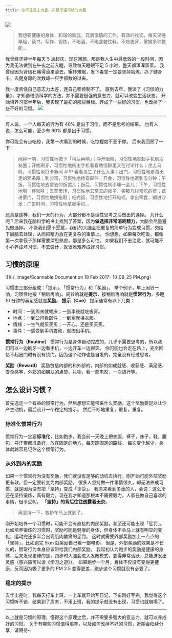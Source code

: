 ```yaml
---
title: 你不是意志力差，只是不懂习惯的力量
---
```


![](./_image/2017-02-18-22-18-09.jpg)
>我想要健康的身体，和谐的家庭，充满激情的工作，有效的社交。每天早睡早起，读书，写作，锻炼，不喝酒，不喝含糖饮料，不吃夜宵，掌握多种技能...

我曾经坚持半年每天 5 点起床，现在回想，那是我人生中最低效的一段时间，因为我无法做到在午夜之前入睡，导致每天睡眠不足 5 小时，整天都浑浑噩噩。
我曾经因为肾结石痛得滚来滚去，辗转难眠，发下毒誓一定要坚持锻炼，办了健身卡，去健身房的次数却一只手都数的过来。

我一度责怪自己意志力太差，连自己都控制不了。
直到去年，我读了《习惯的力量》，才知道借助科学的方法，并不需要很强的意志力，就可以改变生活状态。
开始培养习惯半年后，我实现了最初的那些目标。养成了一些好的习惯，也改掉了一些不好的习惯。
![](./_image/2017-02-18-21-03-03.jpg)

---
有人说，一个人每天的行为有 40% 是出于习惯，而不是思考的结果。
也有人说，怎么可能，至少有 90% 都是出于习惯。

你可能会有点吃惊，我第一次看到的时候，吃惊程度不亚于你。
后来我回顾了一下：
>闹钟一响，习惯性地按下「稍后再响」；睁开眼睛，习惯性地拿起手机刷朋友圈；开始刷牙，习惯性地掏出手机看看微信群里又在讨论什么；坐上马桶，习惯性地打卡新闻 APP 看看发生了什么大事；出门，习惯性地走每天走的那条路；到公司，习惯性地检查邮件；开会，习惯性地迟到五分钟；午饭，习惯性地去常去的饭馆儿；饭后，习惯性地小睡一会儿；下午，习惯性地喝一杯咖啡；去菜市场，习惯性地去常去的摊子，买那几样常吃的菜；踏进家门，习惯性地换拖鞋；吃完饭，习惯性地打开电视，拿出零食，躺进沙发；广告时间，习惯性地拿起手机...

还真是这样，我们一天的行为，大部分都不是理性思考之后做出的选择。
为什么呢？后来我在脑科学的书上找到了答案，因为**做选择非常消耗精力**，大脑会尽量避免做选择。
不管我们愿不愿意，我们的大脑会把重复的简单行为变成习惯，交给下层脑去处理，从而把精力放在更复杂的事情上。
你想想，如果每次吃饭，都像第一次拿筷子那样需要深思熟虑，那是多么可怕。
如果我们不去注意，就可能不小心养成坏习惯，不去设计，就很难难养成好习惯。
## 习惯的原理

![](./_image/Scannable Document on 18 Feb 2017- 10_08_25 PM.png)

习惯由三部分组成：「提示」、「惯常行为」和「奖励」。
举个例子，早上闹铃一响，习惯性地按「稍后再响」。闹铃响就是**提示**，按稍后再响就是**惯常行为**，多睡 10 分钟的满足感就是**奖励**。
**提示（Cue）**
提示通常有以下几类：
* 时间：一到周末就赖床；一到半夜就吃夜宵。
* 地点：一到公司看邮件；一到家就换衣服。
* 情绪：一生气就买买买；一开心，还是买买买。
* 事件：一感受到手机震动，就掏出手机。

**惯常行为（Routine）**
惯常行为是身体自动完成的，几乎不需要思考的，所以我们可以一边刷牙一边看手机，一边开车一边聊天。
你可能也会走在路上，完全回忆不起出门时有没有锁门，因为这个动作也是自发的，完全没有经过思考。

**奖励（Reward）**
奖励包括内部的和外部的，内部的如成就感、收获感、满足感、安全感等，外部的如朋友的点赞，礼物，看一部电影，一次旅行等。
## 怎么设计习惯？
首先选定一个有益的惯常行为，然后想想它能带来什么奖励，这个奖励要足以让你产生动机，最后设计一个稳定的提示。
然后不断地重复，重复，重复。
### 标准化惯常行为
惯常行为一定要**标准化**，比如跑步，我会前一天晚上把衣服，裤子，袜子，鞋，腰包，导汗带都准备好，放在固定的地方，每天跑固定的路线。
每次变化越少，身体就越容易记住这个惯常行为。
### 从外到内的奖励
如果一个惯常行为没有奖励，我们就没有足够的动机去执行。刚开始可能外部奖励更有效，但一定要转变为内部奖励。
很多人坚持做一件事情很久，却无法养成习惯，就是因为没有把「坚持」变成「享受」。
我原来看到冬泳的人，会说：这么冷还在坚持锻炼，真有毅力。现在我才知道那根本不需要毅力，人家在做自己喜欢的事情，很享受呢。
**「坚持」的背后往往透露着无奈**。
>再坚持一下，救护车马上就到了。
 
刚开始培养一个习惯时，可能不会有直接的内部奖励，甚至还可能出现「惩罚」。
比如培养锻炼的习惯时，奖励可能是健康的身体，但身体不会马上就有明显的变化，运动完还多半会出现肌肉酸痛的惩罚。
这时就需要外部奖励加上一点点的「坚持」，比如跑完 5km 就奖励自己看一部电影。
但是，外部奖励的效果是不长久的，惯常行为本身应该带给我们内部奖励。
我起初认为跑步的奖励是健康的身体，后来发现更棒的是，跑步时大脑会进入发散模式，变得非常活跃，总能迸发出灵感（感兴趣可以读《学习之道》）。
如果跑步一个月，身体不仅没有变得更健康，反而因为吸了更多的 PM 2.5 变得更差，跑步这个习惯就没有必要了。

### 稳定的提示
去年出差时，我每天打车上班，一上车就开始写日记，下车刚好写完。我觉得这个习惯听不错，结果到了周末，不用上班，我的提示就没有出现，习惯也就崩塌了。

---
以上就是习惯的原理，懂得这个原理之后，并不需要多强大的意志力，就可以养成好的习惯。
关于有哪些习惯值得培养，以及如何改掉不好的习惯，近期会陆续分享，请期待~